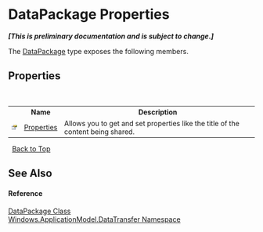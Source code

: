 # DataPackage Properties
 _**\[This is preliminary documentation and is subject to change.\]**_

The <a href="T_Windows_ApplicationModel_DataTransfer_DataPackage">DataPackage</a> type exposes the following members.


## Properties
&nbsp;<table><tr><th></th><th>Name</th><th>Description</th></tr><tr><td>![Public property](media/pubproperty.gif "Public property")</td><td><a href="P_Windows_ApplicationModel_DataTransfer_DataPackage_Properties">Properties</a></td><td>
Allows you to get and set properties like the title of the content being shared.</td></tr></table>&nbsp;
<a href="#datapackage-properties">Back to Top</a>

## See Also


#### Reference
<a href="T_Windows_ApplicationModel_DataTransfer_DataPackage">DataPackage Class</a><br /><a href="N_Windows_ApplicationModel_DataTransfer">Windows.ApplicationModel.DataTransfer Namespace</a><br />